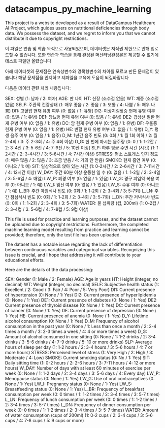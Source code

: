 # datacampus_py_machine_learning
This project is a  website developed as a result of DataCampus Healthcare AI Project, which guides users on nutritional deficiencies through body data. We possess the dataset, and we regret to inform you that we cannot distribute it due to copyright restrictions.


이 파일은 연습 및 학습 목적으로 사용되었으며, 데이터셋은 저작권 제한으로 인해 업로드할 수 없습니다.
또한 연습과 학습을 통해 완성된 머신러닝완성본은 제공할 수 없기에 테스트 파일만 올렸습니다

아래 데이터셋의 문제점은 연속성변수와 명목형변수의 차이를 모르고 만든 문제점이 있습니다 
해당 문제점을 인지하고 제파일을 교육에 도움이 되길바랍니다 

다음은 데이터 관련 처리 내용입니다:

SEX: 성별 (1: 남자 / 2: 여자)
AGE: 만 나이
HT: 신장 (소수점 없음)
WT: 체중 (소수점 없음)
SELF: 주관적 건강상태 (1: 매우 좋음 / 2: 좋음 / 3: 보통 / 4: 나쁨 / 5: 매우 나쁨)
DI1: 고혈압 현재 유병 여부 (0: 없음 / 1: 유병)
DI2: 이상지질혈증 현재 유병 여부 (0: 없음 / 1: 유병)
DE1: 당뇨병 현재 유병 여부 (0: 없음 / 1: 유병)
DE2: 갑상선 질환 현재 유병 여부 (0: 없음 / 1: 유병)
DC: 암 현재 유병 여부 (0: 없음 / 1: 유병)
DF: 우울증 현재 유병 여부 (0: 없음 / 1: 유병)
HE: 빈혈 현재 유병 여부 (0: 없음 / 1: 유병)
D_Y: 평생 음주 여부 (0: 없음 / 1: 음주)
D_M: 1년간 음주 빈도 (0: 0회 / 1: 월 1회 이하 / 2: 월 2-4회 / 3: 주 2-3회 / 4: 주 4회 이상)
D_G: 한 번에 마시는 음주량 (0: 0 / 1: 1-2잔 / 2: 3-4잔 / 3: 5-6잔 / 4: 7-9잔 / 5: 10잔 이상)
SLP: 하루 평균 수면 시간 (시간) (1: 1-2시간 / 2: 3-4시간 / 3: 5-6시간 / 4: 7시간 이상)
STRESS: 평소 스트레스 인지 정도 (1: 매우 많음 / 2: 많음 / 3: 조금 받음 / 4: 거의 안 받음)
SMOKE: 현재 흡연 여부 (0: 아니오 / 1: 예)
SIT: 일상적으로 앉아 있는 시간 (1: 0-2시간 / 2: 2-6시간 / 3: 7-11시간 / 4: 12시간 이상)
W_DAY: 주간 60분 이상 운동한 일 수 (0: 없음 / 1: 1-2일 / 2: 3-4일 / 3: 5-6일 / 4: 매일)
LW_P: 폐경 여부 (0: 없음 / 1: 있음)
LW_G: 경구 피임약 복용 여부 (0: 아니오 / 1: 예)
LW_I: 임신 여부 (0: 없음 / 1: 있음)
LW_S: 수유 여부 (0: 아니오 / 1: 예)
L_BR: 주간 아침식사 빈도 (0: 0회 / 1: 1-2회 / 2: 3-4회 / 3: 5-7회)
L_LN: 주간 점심식사 빈도 (0: 0회 / 1: 1-2회 / 2: 3-4회 / 3: 5-7회)
L_DN: 주간 저녁식사 빈도 (0: 0회 / 1: 1-2회 / 2: 3-4회 / 3: 5-7회)
WATER: 물 섭취량 (컵, 200ml) (1: 0-2컵 / 2: 3-4컵 / 3: 5-6컵 / 4: 7-8컵 / 5: 9컵 이상)


This file is used for practice and learning purposes, and the dataset cannot be uploaded due to copyright restrictions. Furthermore, the completed machine learning model resulting from practice and learning cannot be provided; therefore, only the test file has been uploaded.

The dataset has a notable issue regarding the lack of differentiation between continuous variables and categorical variables. Recognizing this issue is crucial, and I hope that addressing it will contribute to your educational efforts.

Here are the details of the data processing:

SEX: Gender (1: Male / 2: Female)
AGE: Age in years
HT: Height (integer, no decimal)
WT: Weight (integer, no decimal)
SELF: Subjective health status (1: Excellent / 2: Good / 3: Fair / 4: Poor / 5: Very Poor)
DI1: Current presence of hypertension (0: None / 1: Yes)
DI2: Current presence of hyperlipidemia (0: None / 1: Yes)
DE1: Current presence of diabetes (0: None / 1: Yes)
DE2: Current presence of thyroid disease (0: None / 1: Yes)
DC: Current presence of cancer (0: None / 1: Yes)
DF: Current presence of depression (0: None / 1: Yes)
HE: Current presence of anemia (0: None / 1: Yes)
D_Y: Lifetime alcohol consumption (0: None / 1: Yes)
D_M: Frequency of alcohol consumption in the past year (0: None / 1: Less than once a month / 2: 2-4 times a month / 3: 2-3 times a week / 4: 4 or more times a week)
D_G: Amount of alcohol consumed in one sitting (0: None / 1: 1-2 drinks / 2: 3-4 drinks / 3: 5-6 drinks / 4: 7-9 drinks / 5: 10 or more drinks)
SLP: Average hours of sleep per day (1: 1-2 hours / 2: 3-4 hours / 3: 5-6 hours / 4: 7 or more hours)
STRESS: Perceived level of stress (1: Very High / 2: High / 3: Moderate / 4: Low)
SMOKE: Current smoking status (0: No / 1: Yes)
SIT: Daily sitting time (1: 0-2 hours / 2: 2-6 hours / 3: 7-11 hours / 4: 12 or more hours)
W_DAY: Number of days with at least 60 minutes of exercise per week (0: None / 1: 1-2 days / 2: 3-4 days / 3: 5-6 days / 4: Every day)
LW_P: Menopause status (0: None / 1: Yes)
LW_G: Use of oral contraceptives (0: None / 1: Yes)
LW_I: Pregnancy status (0: None / 1: Yes)
LW_S: Breastfeeding status (0: None / 1: Yes)
L_BR: Frequency of breakfast consumption per week (0: 0 times / 1: 1-2 times / 2: 3-4 times / 3: 5-7 times)
L_LN: Frequency of lunch consumption per week (0: 0 times / 1: 1-2 times / 2: 3-4 times / 3: 5-7 times)
L_DN: Frequency of dinner consumption per week (0: 0 times / 1: 1-2 times / 2: 3-4 times / 3: 5-7 times)
WATER: Amount of water consumption (cups of 200ml) (1: 0-2 cups / 2: 3-4 cups / 3: 5-6 cups / 4: 7-8 cups / 5: 9 cups or more)
